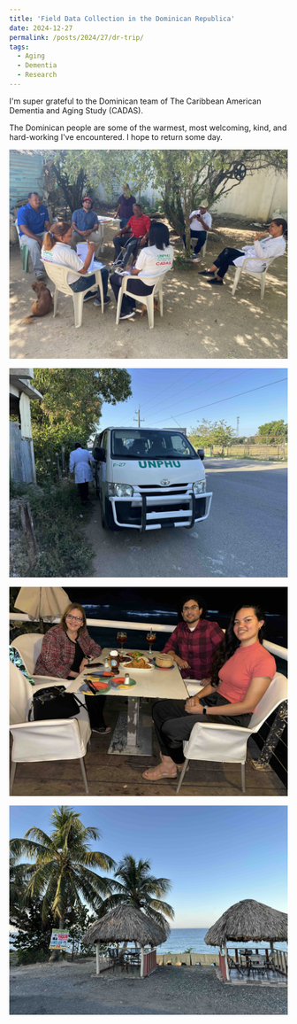 ```yaml
---
title: 'Field Data Collection in the Dominican Republica'
date: 2024-12-27
permalink: /posts/2024/27/dr-trip/
tags:
  - Aging
  - Dementia
  - Research
---
```


I'm super grateful to the Dominican team of The Caribbean American Dementia and Aging Study (CADAS). 

The Dominican people are some of the warmest, most welcoming, kind, and hard-working I've encountered. I hope to return some day.

![dr1](/images/dr-1.jpeg)

![dr2](/images/dr-2.jpeg)

![dr3](/images/dr-3.jpeg)

![dr4](/images/dr-4.jpeg)
